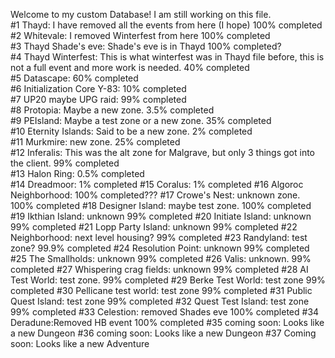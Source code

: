 Welcome to my custom Database! I am still working on this file.                                                   
#1  Thayd: I have removed all the events from here (I hope) 100% completed             
#2  Whitevale: I removed Winterfest from here 100% completed                                              
#3  Thayd Shade's eve: Shade's eve is in Thayd 100% completed?                                                  
#4  Thayd Winterfest: This is what winterfest was in Thayd file before, this is not a full event and more work is needed. 40% completed                        
#5  Datascape: 60% completed                                                                             
#6  Initialization Core Y-83: 10% completed                                                              
#7  UP20 maybe UPG raid: 99% completed                                                                  
#8  Protopia: Maybe a new zone. 3.5% completed                                                              
#9  PEIsland: Maybe a test zone or a new zone. 35% completed                                                 
#10 Eternity Islands: Said to be a new zone. 2% completed                                                
#11 Murkmire: new zone. 25% completed                                                                        
#12 Inferalis: This was the alt zone for Malgrave, but only 3 things got into the client. 99% completed         
#13 Halon Ring: 0.5% completed                                                               
#14 Dreadmoor: 1% completed
#15 Coralus: 1% completed
#16 Algoroc Neighborhood: 100% completed???
#17 Crowe's Nest: unknown zone. 100% completed
#18 Designer Island: maybe test zone. 100% completed
#19 Ikthian Island: unknown 99% completed
#20 Initiate Island: unknown 99% completed
#21 Lopp Party Island: unknown 99% completed
#22 Neighborhood: next level housing? 99% completed
#23 Randyland: test zone? 99.9% completed
#24 Resolution Point: unknown 99% completed
#25 The Smallholds: unknown 99% completed
#26 Valis: unknown. 99% completed
#27 Whispering crag fields: unknown 99% completed 
#28 AI Test World: test zone. 99% completed
#29 Berke Test World: test zone 99% completed
#30 Pellicane test world: test zone 99% completed
#31 Public Quest Island: test zone 99% completed
#32 Quest Test Island: test zone 99% completed
#33 Celestion: removed Shades eve 100% completed
#34 Deradune:Removed HB event 100% completed
#35 coming soon: Looks like a new Dungeon
#36 coming soon: Looks like a new Dungeon
#37 Coming soon: Looks like a new Adventure
